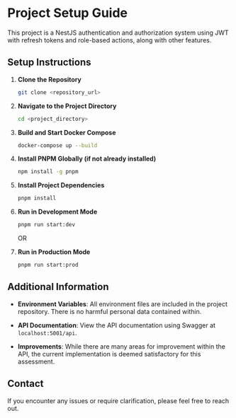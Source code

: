 # Project Setup Guide

This project is a NestJS authentication and authorization system using JWT with refresh tokens and role-based actions, along with other features.

## Setup Instructions

1. **Clone the Repository**

    ```bash
    git clone <repository_url>
    ```

2. **Navigate to the Project Directory**

    ```bash
    cd <project_directory>
    ```

3. **Build and Start Docker Compose**

    ```bash
    docker-compose up --build
    ```

4. **Install PNPM Globally (if not already installed)**

    ```bash
    npm install -g pnpm
    ```

5. **Install Project Dependencies**

    ```bash
    pnpm install
    ```

6. **Run in Development Mode**

    ```bash
    pnpm run start:dev
    ```

    OR

7. **Run in Production Mode**

    ```bash
    pnpm run start:prod
    ```

## Additional Information

- **Environment Variables**: All environment files are included in the project repository. There is no harmful personal data contained within.

- **API Documentation**: View the API documentation using Swagger at `localhost:5001/api`.

- **Improvements**: While there are many areas for improvement within the API, the current implementation is deemed satisfactory for this assessment.

## Contact

If you encounter any issues or require clarification, please feel free to reach out.
